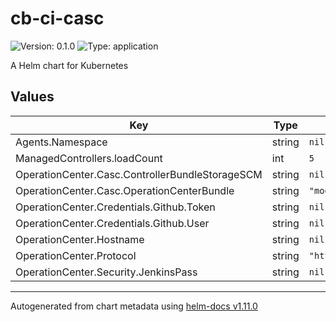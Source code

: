 # cb-ci-casc

![Version: 0.1.0](https://img.shields.io/badge/Version-0.1.0-informational?style=flat-square) ![Type: application](https://img.shields.io/badge/Type-application-informational?style=flat-square)

A Helm chart for Kubernetes

## Values

| Key | Type | Default | Description |
|-----|------|---------|-------------|
| Agents.Namespace | string | `nil` |  |
| ManagedControllers.loadCount | int | `5` |  |
| OperationCenter.Casc.ControllerBundleStorageSCM | string | `nil` |  |
| OperationCenter.Casc.OperationCenterBundle | string | `"modern.general"` |  |
| OperationCenter.Credentials.Github.Token | string | `nil` |  |
| OperationCenter.Credentials.Github.User | string | `nil` |  |
| OperationCenter.Hostname | string | `nil` |  |
| OperationCenter.Protocol | string | `"http"` |  |
| OperationCenter.Security.JenkinsPass | string | `nil` |  |

----------------------------------------------
Autogenerated from chart metadata using [helm-docs v1.11.0](https://github.com/norwoodj/helm-docs/releases/v1.11.0)
